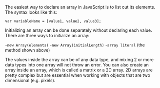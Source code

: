 The easiest way to declare an array in JavaScript is to list out its elements. The syntax looks like this:

`var variableName = [value1, value2, value3];`

Initializing an array can be done separately without declaring each value. There are three ways to initialize an array:

  -`new Array(elements)`
  -`new Array(initialLength)`
  -`array literal` (the method shown above)

The values inside the array can be of any data type, and mixing 2 or more data types into one array will not throw an error. You can also create an array inside an array, which is called a matrix or a 2D array. 2D arrays are pretty complex but are essential when working with objects that are two dimensional (e.g. pixels).
